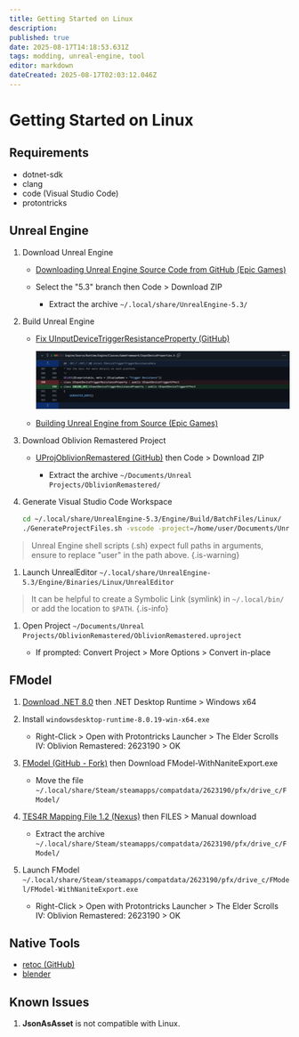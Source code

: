 ```yaml
---
title: Getting Started on Linux
description: 
published: true
date: 2025-08-17T14:18:53.631Z
tags: modding, unreal-engine, tool
editor: markdown
dateCreated: 2025-08-17T02:03:12.046Z
---
```


# Getting Started on Linux

## Requirements

- dotnet-sdk
- clang
- code (Visual Studio Code)
- protontricks

## Unreal Engine

1. Download Unreal Engine

    - [Downloading Unreal Engine Source Code from GitHub (Epic Games)](https://dev.epicgames.com/documentation/en-us/unreal-engine/downloading-source-code-in-unreal-engine)

    - Select the "5.3" branch then Code \> Download ZIP

        - Extract the archive `~/.local/share/UnrealEngine-5.3/`

1. Build Unreal Engine

    - [Fix UInputDeviceTriggerResistanceProperty (GitHub)](https://github.com/nathtest/UProjOblivionRemastered/tree/master?tab=readme-ov-file#unreal-532-source-fix)

        ![UInputDeviceTriggerResistanceProperty](/linux/uinputdevicetriggerresistanceproperty.png)

    - [Building Unreal Engine from Source (Epic Games)](https://dev.epicgames.com/documentation/en-us/unreal-engine/building-unreal-engine-from-source)

1. Download Oblivion Remastered Project

    - [UProjOblivionRemastered (GitHub)](https://github.com/nathtest/UProjOblivionRemastered) then Code \> Download ZIP

        - Extract the archive `~/Documents/Unreal Projects/OblivionRemastered/`

1. Generate Visual Studio Code Workspace

    ```bash
    cd ~/.local/share/UnrealEngine-5.3/Engine/Build/BatchFiles/Linux/
    ./GenerateProjectFiles.sh -vscode -project=/home/user/Documents/Unreal\\ Projects/OblivionRemastered/OblivionRemastered.uproject
    ```

> Unreal Engine shell scripts (.sh) expect full paths in arguments, ensure to replace "user" in the path above.
{.is-warning}

1. Launch UnrealEditor `~/.local/share/UnrealEngine-5.3/Engine/Binaries/Linux/UnrealEditor`

> It can be helpful to create a Symbolic Link (symlink) in `~/.local/bin/` or add the location to `$PATH`.
{.is-info}

1. Open Project `~/Documents/Unreal Projects/OblivionRemastered/OblivionRemastered.uproject`

    - If prompted: Convert Project > More Options > Convert in-place

<!-- todo: link to guide for configuration -->

## FModel

1. [Download .NET 8.0](https://dotnet.microsoft.com/en-us/download/dotnet/8.0) then .NET Desktop Runtime > Windows x64

1. Install `windowsdesktop-runtime-8.0.19-win-x64.exe`

    - Right-Click > Open with Protontricks Launcher > The Elder Scrolls IV: Oblivion Remastered: 2623190 > OK

1. [FModel (GitHub - Fork)](https://github.com/C0bra5/FModel/releases/latest) then Download FModel-WithNaniteExport.exe

    - Move the file `~/.local/share/Steam/steamapps/compatdata/2623190/pfx/drive_c/FModel/`

1. [TES4R Mapping File 1.2 (Nexus)](https://www.nexusmods.com/oblivionremastered/mods/4897) then FILES > Manual download

    - Extract the archive `~/.local/share/Steam/steamapps/compatdata/2623190/pfx/drive_c/FModel/`

1. Launch FModel `~/.local/share/Steam/steamapps/compatdata/2623190/pfx/drive_c/FModel/FModel-WithNaniteExport.exe`

    - Right-Click > Open with Protontricks Launcher > The Elder Scrolls IV: Oblivion Remastered: 2623190 > OK

<!-- todo: link to guide for configuration -->

## Native Tools

- [retoc (GitHub)](https://github.com/trumank/retoc/releases/latest)
- [blender](https://www.blender.org/download/)

## Known Issues

1. **JsonAsAsset** is not compatible with Linux.
